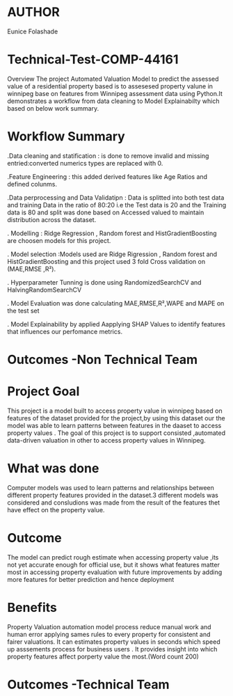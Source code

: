 # AUTHOR 
Eunice Folashade

# Technical-Test-COMP-44161

Overview
The project Automated Valuation Model to predict the assessed value of a residential property based is to assesesed property valune in winnipeg base on features  from Winnipeg assessment data using Python.It demonstrates a workflow from data cleaning to Model Explainabilty which based on below work summary.  

# Workflow Summary 

.Data cleaning and statification : is done to remove invalid and missing entried:converted numerics types are replaced with 0.

.Feature Engineering : this added derived features like Age Ratios and defined colunms.

.Data perprocessing and Data Validatipn : Data is splitted into both test data and training Data in the ratio of 80:20 i.e the Test data is 20 and the Training data is 80 and split was done based on Accessed valued to maintain distribution across the dataset.

. Modelling : Ridge Regression , Random forest and HistGradientBoosting are choosen models for this project.

. Model selection :Models used are Ridge Rigression , Random forest and HistGradientBoosting and this project used 3 fold Cross validation on (MAE,RMSE ,R²).

. Hyperparameter Tunning is done using RandomizedSearchCV and HalvingRandomSearchCV

. Model Evaluation was done calculating MAE,RMSE,R²,WAPE and MAPE on the test set
 
. Model Explainability by applied Aapplying SHAP Values to identify features that influences our perfomance metrics. 


# Outcomes -Non Technical Team
# Project Goal
This project is a model built to access property value in winnipeg based on features of the dataset provided for the project,by using this dataset our the model was able to learn patterns between features in the daaset to access property values . The goal of this project is to support consisted ,automated data-driven valuation  in other to access property values in Winnipeg.
# What was done
Computer models was used to learn patterns and relationships between different property features provided in the dataset.3 different models was considered and consludions was made from the result of the features thet have effect on the property value.
# Outcome
The model can predict rough estimate when accessing property value ,its not yet accurate enough for official use, but it shows what features matter most in accessing property evaluation with future improvements by adding more features for better prediction and hence deployment 
# Benefits
Property Valuation automation model process reduce manual work and human error applying sames rules to every property for consistent and fairer valuations.
It can estimates property values in seconds which speed up asssements process for business users .
It provides insight into which property features affect porperty value the most.(Word count 200)

# Outcomes -Technical Team
